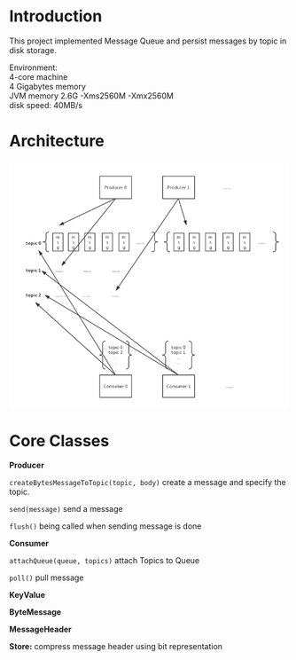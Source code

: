 
# Introduction
This project implemented Message Queue and persist messages by topic in disk storage.

Environment:   
	4-core machine   
	4 Gigabytes memory   
	JVM memory 2.6G -Xms2560M -Xmx2560M  
	disk speed: 40MB/s  
	
	
# Architecture

![Architecture](https://raw.githubusercontent.com/wanghuiss/javamq/master/src/main/images/message_queue_architecture.png)

# Core Classes
**Producer**

`createBytesMessageToTopic(topic, body)` create a message and specify the topic.

`send(message)` send a message

`flush()` being called when sending message is done

**Consumer**

`attachQueue(queue, topics)` attach Topics to Queue

`poll()` pull message

**KeyValue**

**ByteMessage**

**MessageHeader**

**Store:** compress message header using bit representation